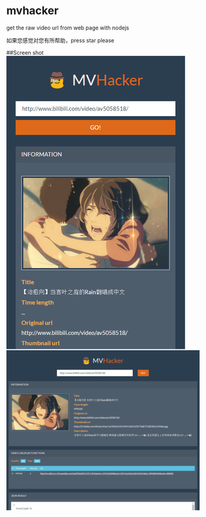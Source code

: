 # mvhacker
get the raw video url from web page with nodejs

如果您感觉对您有所帮助，press star please

##Screen shot
![image](https://github.com/sosopop/mvhacker/blob/master/screen_shot/screen_shot1.png)
![image](https://github.com/sosopop/mvhacker/blob/master/screen_shot/screen_shot2.png)

